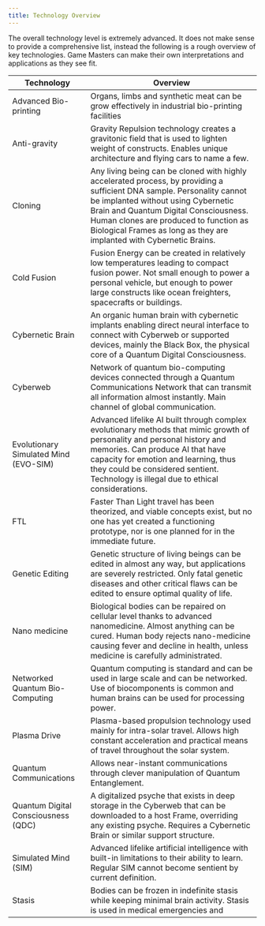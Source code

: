 ```yaml
---
title: Technology Overview
---
```

The overall technology level is extremely advanced. It does not make sense to provide a comprehensive list, instead the following is a rough overview of key technologies. Game Masters can make their own interpretations and applications as they see fit.

| Technology                            | Overview                                                                                                                                                                                                                                                                                                                 |
|---------------------------------------|--------------------------------------------------------------------------------------------------------------------------------------------------------------------------------------------------------------------------------------------------------------------------------------------------------------------------|
| Advanced Bio-printing                 | Organs, limbs and synthetic meat can be grow effectively in industrial bio-printing facilities                                                                                                                                                                                                                           |
| Anti-gravity                          | Gravity Repulsion technology creates a gravitonic field that is used to lighten weight of constructs. Enables unique architecture and flying cars to name a few.                                                                                                                                                         |
| Cloning                               | Any living being can be cloned with highly accelerated process, by providing a sufficient DNA sample. Personality cannot be implanted without using Cybernetic Brain and Quantum Digital Consciousness. Human clones are produced to function as Biological Frames as long as they are implanted with Cybernetic Brains. |
| Cold Fusion                           | Fusion Energy can be created in relatively low temperatures leading to compact fusion power. Not small enough to power a personal vehicle, but enough to power large constructs like ocean freighters, spacecrafts or buildings.                                                                                         |
| Cybernetic Brain                      | An organic human brain with cybernetic implants enabling direct neural interface to connect with Cyberweb or supported devices, mainly the Black Box, the physical core of a Quantum Digital Consciousness.                                                                                                              |
| Cyberweb                              | Network of quantum bio-computing devices connected through a Quantum Communications Network that can transmit all information almost instantly. Main channel of global communication.                                                                                                                                    |
| Evolutionary Simulated Mind (EVO-SIM) | Advanced lifelike AI built through complex evolutionary methods that mimic growth of personality and personal history and memories. Can produce AI that have capacity for emotion and learning, thus they could be considered sentient. Technology is illegal due to ethical considerations.                             |
| FTL                                   | Faster Than Light travel has been theorized, and viable concepts exist, but no one has yet created a functioning prototype, nor is one planned for in the immediate future.                                                                                                                                              |
| Genetic Editing                       | Genetic structure of living beings can be edited in almost any way, but applications are severely restricted. Only fatal genetic diseases and other critical flaws can be edited to ensure optimal quality of life.                                                                                                      |
| Nano medicine                         | Biological bodies can be repaired on cellular level thanks to advanced nanomedicine. Almost anything can be cured. Human body rejects nano-medicine causing fever and decline in health, unless medicine is carefully administrated.                                                                                     |
| Networked Quantum Bio-Computing       | Quantum computing is standard and can be used in large scale and can be networked. Use of biocomponents is common and human brains can be used for processing power.                                                                                                                                                     |
| Plasma Drive                          | Plasma-based propulsion technology used mainly for intra-solar travel. Allows high constant acceleration and practical means of travel throughout the solar system.                                                                                                                                                      |
| Quantum Communications                | Allows near-instant communications through clever manipulation of Quantum Entanglement.                                                                                                                                                                                                                                  |
| Quantum Digital Consciousness (QDC)   | A digitalized psyche that exists in deep storage in the Cyberweb that can be downloaded to a host Frame, overriding any existing psyche. Requires a Cybernetic Brain or similar support structure.                                                                                                                       |
| Simulated Mind (SIM)                  | Advanced lifelike artificial intelligence with built-in limitations to their ability to learn. Regular SIM cannot become sentient by current definition.                                                                                                                                                                 |
| Stasis                                | Bodies can be frozen in indefinite stasis while keeping minimal brain activity. Stasis is used in medical emergencies and                                                                                                                                                                                                |
